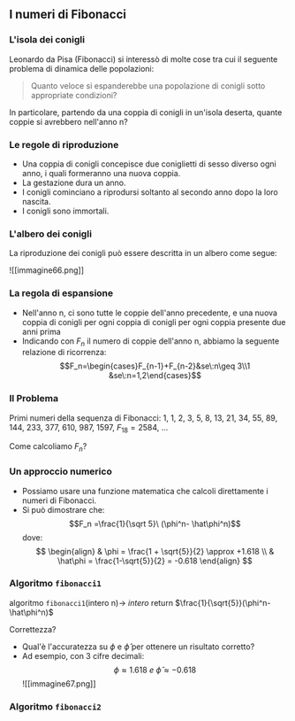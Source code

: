 ## I numeri di Fibonacci

### L'isola dei conigli

Leonardo da Pisa (Fibonacci) si interessò di molte cose tra cui il seguente problema di dinamica delle popolazioni:

>Quanto veloce si espanderebbe una popolazione di conigli sotto appropriate condizioni?

In particolare, partendo da una coppia di conigli in un'isola deserta, quante coppie si avrebbero nell'anno n?

### Le regole di riproduzione

- Una coppia di conigli concepisce due coniglietti di sesso diverso ogni anno, i quali formeranno una nuova coppia. 
- La gestazione dura un anno.
- I conigli cominciano a riprodursi soltanto al secondo anno dopo la loro nascita.
- I conigli sono immortali.

### L'albero dei conigli

La riproduzione dei conigli può essere descritta in un albero come segue:

![[immagine66.png]]

### La regola di espansione

- Nell'anno n, ci sono tutte le coppie dell'anno precedente, e una nuova coppia di conigli per ogni coppia di conigli per ogni coppia presente due anni prima
- Indicando con $F_n$ il numero di coppie dell'anno n, abbiamo la seguente relazione di ricorrenza:
$$F_n=\begin{cases}F_{n-1}+F_{n-2}&se\:n\geq 3\\1 &se\:n=1,2\end{cases}$$

### Il Problema

Primi numeri della sequenza di Fibonacci:
1, 1, 2, 3, 5, 8, 13, 21, 34, 55, 89, 144, 233, 377, 610, 987, 1597, $F_{18} = 2584$, ...

Come calcoliamo $F_n$?

### Un approccio numerico

- Possiamo usare una funzione matematica che calcoli direttamente i numeri di Fibonacci.
- Si può dimostrare che:
$$F_n =\frac{1}{\sqrt 5}\ (\phi^n- \hat\phi^n)$$
dove:
$$
\begin{align}
& \phi = \frac{1 + \sqrt{5}}{2} \approx +1.618 \\
& \hat\phi = \frac{1-\sqrt{5}}{2} = -0.618
\end{align}
$$
### Algoritmo `fibonacci1`

algoritmo `fibonacci1`(intero n)$\rightarrow$ $intero$
	return $\frac{1}{\sqrt{5}}(\phi^n-\hat\phi^n)$ 

Correttezza?

- Qual'è l'accuratezza su $\phi$ e $\hat\phi$ per ottenere un risultato corretto?
- Ad esempio, con 3 cifre decimali:
$$\phi \approx 1.618\ e \ \hat\phi\approx-0.618$$
![[immagine67.png]]

###  Algoritmo `fibonacci2`

